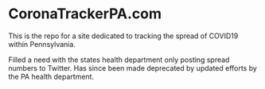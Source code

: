 # CoronaTrackerPA.com

This is the repo for a site dedicated to tracking the spread of COVID19 within Pennsylvania.

Filled a need with the states health department only posting spread numbers to Twitter. Has since been made deprecated by updated efforts by the PA health department.
